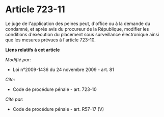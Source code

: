 # Article 723-11

Le juge de l'application des peines peut, d'office ou à la demande du condamné, et après avis du procureur de la République,
modifier les conditions d'exécution du placement sous surveillance électronique ainsi que les mesures prévues à l'article
723-10.

**Liens relatifs à cet article**

_Modifié par_:

  - Loi n°2009-1436 du 24 novembre 2009 - art. 81

_Cite_:

  - Code de procédure pénale - art. 723-10

_Cité par_:

  - Code de procédure pénale - art. R57-17 (V)
